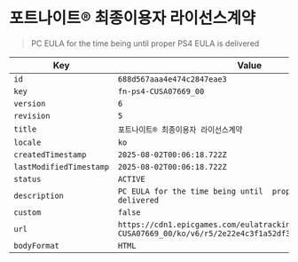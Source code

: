 # 포트나이트® 최종이용자 라이선스계약

> PC EULA for the time being until  proper PS4 EULA is delivered

| Key | Value |
| --- | ----- |
| `id` | `688d567aaa4e474c2847eae3` |
| `key` | `fn-ps4-CUSA07669_00` |
| `version` | `6` |
| `revision` | `5` |
| `title` | `포트나이트® 최종이용자 라이선스계약` |
| `locale` | `ko` |
| `createdTimestamp` | `2025-08-02T00:06:18.722Z` |
| `lastModifiedTimestamp` | `2025-08-02T00:06:18.722Z` |
| `status` | `ACTIVE` |
| `description` | `PC EULA for the time being until  proper PS4 EULA is delivered` |
| `custom` | `false` |
| `url` | `https://cdn1.epicgames.com/eulatracking-download/fn-ps4-CUSA07669_00/ko/v6/r5/2e22e4c3f1a52df35dd56f50a03442ae.pdf` |
| `bodyFormat` | `HTML` |
